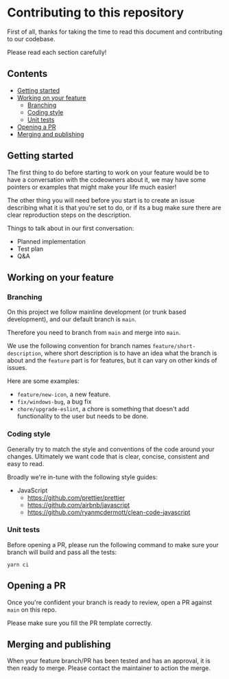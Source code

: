 # Contributing to this repository

First of all, thanks for taking the time to read this document and contributing to our codebase.

Please read each section carefully!

## Contents

<!-- toc -->

- [Getting started](#getting-started)
- [Working on your feature](#working-on-your-feature)
  - [Branching](#branching)
  - [Coding style](#coding-style)
  - [Unit tests](#unit-tests)
- [Opening a PR](#opening-a-pr)
- [Merging and publishing](#merging-and-publishing)

<!-- tocstop -->

## Getting started

The first thing to do before starting to work on your feature would be to have a conversation with the codeowners about it, we may have some pointers or examples that might make your life much easier!

The other thing you will need before you start is to create an issue describing what it is that you're set to do, or if its a bug make sure there are clear reproduction steps on the description.

Things to talk about in our first conversation:

- Planned implementation
- Test plan
- Q&A

## Working on your feature

### Branching

On this project we follow mainline development (or trunk based development), and our default branch is `main`.

Therefore you need to branch from `main` and merge into `main`.

We use the following convention for branch names `feature/short-description`, where short description is to have an idea what the branch is about and the `feature` part is for features, but it can vary on other kinds of issues.

Here are some examples:

- `feature/new-icon`, a new feature.
- `fix/windows-bug`, a bug fix
- `chore/upgrade-eslint`, a chore is something that doesn't add functionality to the user but needs to be done.

### Coding style

Generally try to match the style and conventions of the code around your changes. Ultimately we want code that is clear, concise, consistent and easy to read.

Broadly we're in-tune with the following style guides:

- JavaScript
  - <https://github.com/prettier/prettier>
  - <https://github.com/airbnb/javascript>
  - <https://github.com/ryanmcdermott/clean-code-javascript>

### Unit tests

Before opening a PR, please run the following command to make sure your branch will build and pass all the tests:

```console
yarn ci
```

## Opening a PR

Once you're confident your branch is ready to review, open a PR against `main` on this repo.

Please make sure you fill the PR template correctly.

## Merging and publishing

When your feature branch/PR has been tested and has an approval, it is then ready to merge. Please contact the maintainer to action the merge.
